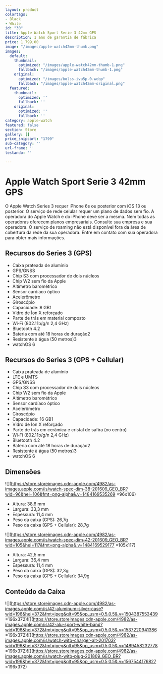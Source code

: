 ```yaml
---
layout: product
colortags:
- Black
- White
id: "30"
title: Apple Watch Sport Serie 3 42mm GPS
description: 1 ano de garantia de fábrica
price: 1.799,00
image: "/images/apple-watch42mm-thumb.png"
images:
  default:
    thumbnail:
      optimized: "/images/apple-watch42mm-thumb-1.png"
      fallback: "/images/apple-watch42mm-thumb-1.png"
    original:
      optimized: "/images/bolss-ivu5p-0.webp"
      fallback: "/images/apple-watch42mm-original.png"
  featured:
    thumbnail:
      optimized: ''
      fallback: ''
    original:
      optimized: ''
      fallback: ''
category: apple-watch
featured: false
section: Store
gallery: []
price_snipcart: "1799"
sub-category: ''
url-frame: ''
testando: ''

---
```

# Apple Watch Sport Serie 3 42mm GPS

O Apple Watch Series 3 requer iPhone 6s ou posterior com iOS 13 ou posterior. O serviço de rede celular requer um plano de dados sem fio. A operadora do Apple Watch e do iPhone deve ser a mesma. Nem todas as operadoras oferecem planos empresariais. Consulte sua empresa e sua operadora. O serviço de roaming não está disponível fora da área de cobertura da rede da sua operadora. Entre em contato com sua operadora para obter mais informações.

## Recursos do Series 3 (GPS)

* Caixa prateada de alumínio
* GPS/GNSS
* Chip S3 com processador de dois núcleos
* Chip W2 sem fio da Apple
* Altímetro barométrico
* Sensor cardíaco óptico
* Acelerômetro
* Giroscópio
* Capacidade: 8 GB1
* Vidro de Íon X reforçado
* Parte de trás em material composto
* Wi‑Fi (802.11b/g/n 2,4 GHz)
* Bluetooth 4.2
* Bateria com até 18 horas de duração2
* Resistente à água (50 metros)3
* watchOS 6

## Recursos do Series 3 (GPS + Cellular)

* Caixa prateada de alumínio
* LTE e UMTS
* GPS/GNSS
* Chip S3 com processador de dois núcleos
* Chip W2 sem fio da Apple
* Altímetro barométrico
* Sensor cardíaco óptico
* Acelerômetro
* Giroscópio
* Capacidade: 16 GB1
* Vidro de Íon X reforçado
* Parte de trás em cerâmica e cristal de safira (no centro)
* Wi‑Fi (802.11b/g/n 2,4 GHz)
* Bluetooth 4.2
* Bateria com até 18 horas de duração2
* Resistente à água (50 metros)3
* watchOS 6

## Dimensões

![](https://store.storeimages.cdn-apple.com/4982/as-images.apple.com/is/watch-spec-dim-38-201609_GEO_BR?wid=96&hei=106&fmt=png-alpha&.v=1484169535269 =96x106)

* Altura: 38,6 mm
* Largura: 33,3 mm
* Espessura: 11,4 mm
* Peso da caixa (GPS): 26,7g
* Peso da caixa (GPS + Cellular): 28,7g

![](https://store.storeimages.cdn-apple.com/4982/as-images.apple.com/is/watch-spec-dim-42-201609_GEO_BR?wid=105&hei=117&fmt=png-alpha&.v=1484169529177 =105x117)

* Altura: 42,5 mm
* Largura: 36,4 mm
* Espessura: 11,4 mm
* Peso da caixa (GPS): 32,3g
* Peso da caixa (GPS + Cellular): 34,9g

## Conteúdo da Caixa

![](https://store.storeimages.cdn-apple.com/4982/as-images.apple.com/is/42-aluminum-silver-case?wid=196&hei=372&fmt=jpeg&qlt=95&op_usm=0.5,0.5&.v=1504387553439 =196x372)![](https://store.storeimages.cdn-apple.com/4982/as-images.apple.com/is/42-alu-sport-white-band?wid=196&hei=372&fmt=jpeg&qlt=95&op_usm=0.5,0.5&.v=1537220941386 =196x372)![](https://store.storeimages.cdn-apple.com/4982/as-images.apple.com/is/watch-witb-charger-alt-201703?wid=196&hei=372&fmt=jpeg&qlt=95&op_usm=0.5,0.5&.v=1489458232778 =196x372)![](https://store.storeimages.cdn-apple.com/4982/as-images.apple.com/is/watch-witb-plug-201809_GEO_BR?wid=196&hei=372&fmt=jpeg&qlt=95&op_usm=0.5,0.5&.v=1567544176827 =196x372)